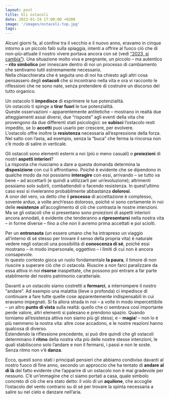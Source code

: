 ```yaml
---
layout: post
title: Gli ostacoli
date: 2023-01-19 17:00:00 +0200
image: '/images/ostacoli-top.jpg'
tags:
---
```


Alcuni giorni fa, al confine tra il vecchio e il nuovo anno, eravamo in cinque intorno a un piccolo falò sulla spiaggia, intenti a offrire al fuoco ciò che di non-più-attuale il nostro vivere portava ancora con sé (vedi [“2023, si cambia”](/2022/12/26/si-cambia/)). Una situazione molto viva e pregnante, un piccolo – ma autentico – **rito simbolico** per innescare dentro di noi un processo di cambiamento che sentivamo tutti estremamente necessario. <br/>
Nella chiacchierata che è seguita uno di noi ha chiesto agli altri cosa pensassero degli **ostacoli** che si incontrano nella vita e ora vi racconto le riflessioni che ne sono nate, senza pretendere di costruire un discorso del tutto organico.

Un ostacolo ti **impedisce** di esprimere le tue potenzialità.<br/>
Un ostacolo ti spinge a **tirar fuori** le tue potenzialità. <br/>
Queste osservazioni – apparentemente antitetiche – mostrano in realtà due atteggiamenti assai diversi, due “risposte” agli eventi della vita che provengono da due differenti stati psicologici: se **subisci** l’ostacolo resti impedito, se lo **accetti** puoi usarlo per crescere, per evolvere. <br/>
L’ostacolo offre inoltre la **resistenza** necessaria all’espressione della forza. Nel salto con l’asta, ad esempio, senza la “buca” che ferma la rincorsa non c’è modo di salire in verticale. 

Gli ostacoli sono elementi esterni a noi (più o meno casuali) o **proiezioni** di nostri **aspetti interiori**? <br/>
La risposta che riusciamo a dare a questa domanda determina la **disposizione** con cui li affrontiamo. Poiché è evidente che se dipendono in qualche modo da noi possiamo **interagire** con essi, arrivando – se tutto va bene – ad accettarli (e quindi a utilizzarli per un’evoluzione); altrimenti possiamo solo subirli, combattendoli o facendo resistenza. In quest’ultimo caso essi si riveleranno probabilmente abbastanza **dolorosi**.<br/>
A onor del vero, va detto che il **processo** di accettazione è complesso, sovente arduo, a volte anch’esso doloroso, poiché vi sono certamente in noi delle **resistenze** all’accoglimento di ciò che contrasta le nostre intenzioni. Ma se gli ostacoli che si presentano sono proiezioni di aspetti interiori ancora annodati, è evidente che tenderanno a **ripresentarsi** nella nostra vita – in forme diverse – fino a che non li avremo prima accettati e poi sciolti.

Per un **entronauta** (un essere umano che ha intrapreso un viaggio all’interno di sé stesso per trovare il senso della propria vita) è naturale vedere negli ostacoli una possibilità di **conoscenza di sé**, poiché essi mostrano – in modo impersonale, oggettivo – i limiti di cui non è ancora consapevole.<br/>
In questo contesto gioca un ruolo fondamentale **la paura**, il timore di non riuscire a superare ciò che ci ostacola. Riuscire a non farci paralizzare da essa attiva in noi **risorse** inaspettate, che possono poi entrare a far parte stabilmente del nostro patrimonio caratteriale.

Davanti a un ostacolo siamo costretti a **fermarci**, a interrompere il nostro “andare”. Ad esempio una malattia (lieve o profonda) ci impedisce di continuare a fare tutte quelle cose apparentemente indispensabili in cui eravamo impegnati. Si fa allora strada in noi – a volte in modo impercettibile – un altro **punto di vista** sulla realtà: quello che ci sembrava così importante perde valore, altri elementi si palesano e prendono spazio. Quando torniamo all’esistenza attiva non siamo più gli stessi, e – **magia**! – non lo è più nemmeno la nostra vita: altre cose accadono, e le nostre reazioni hanno qualcosa di diverso.<br/>
Estendendo la riflessione precedente, si può dire quindi che gli ostacoli determinano il **ritmo** della nostra vita più delle nostre stesse intenzioni, le quali stabiliscono solo l’andare e non il fermarsi, i passi e non le soste. Senza ritmo non v’è **danza**.

Ecco, questi sono stati i principali pensieri che abbiamo condiviso davanti al nostro fuoco di fine anno, secondo un approccio che ha tentato di **andare al di là** del fatto evidente che l’apparire di un ostacolo non è mai gradevole per nessuno. C’è un’immagine che ci siamo portati a casa, quale simbolo concreto di ciò che era stato detto: il volo di un **aquilone**, che accoglie l’ostacolo del vento contrario su di sé per trovare la spinta necessaria a salire su nel cielo e danzare nell’aria.





